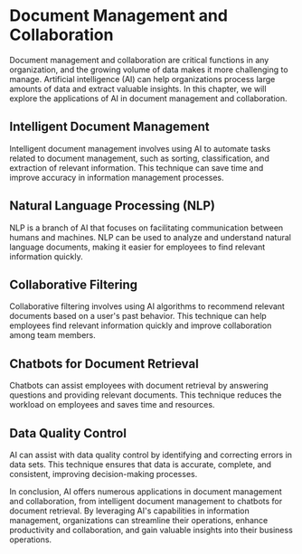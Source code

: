 Document Management and Collaboration
============================================================================================

Document management and collaboration are critical functions in any organization, and the growing volume of data makes it more challenging to manage. Artificial intelligence (AI) can help organizations process large amounts of data and extract valuable insights. In this chapter, we will explore the applications of AI in document management and collaboration.

Intelligent Document Management
-------------------------------

Intelligent document management involves using AI to automate tasks related to document management, such as sorting, classification, and extraction of relevant information. This technique can save time and improve accuracy in information management processes.

Natural Language Processing (NLP)
---------------------------------

NLP is a branch of AI that focuses on facilitating communication between humans and machines. NLP can be used to analyze and understand natural language documents, making it easier for employees to find relevant information quickly.

Collaborative Filtering
-----------------------

Collaborative filtering involves using AI algorithms to recommend relevant documents based on a user's past behavior. This technique can help employees find relevant information quickly and improve collaboration among team members.

Chatbots for Document Retrieval
-------------------------------

Chatbots can assist employees with document retrieval by answering questions and providing relevant documents. This technique reduces the workload on employees and saves time and resources.

Data Quality Control
--------------------

AI can assist with data quality control by identifying and correcting errors in data sets. This technique ensures that data is accurate, complete, and consistent, improving decision-making processes.

In conclusion, AI offers numerous applications in document management and collaboration, from intelligent document management to chatbots for document retrieval. By leveraging AI's capabilities in information management, organizations can streamline their operations, enhance productivity and collaboration, and gain valuable insights into their business operations.
